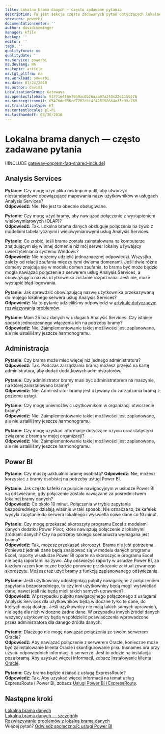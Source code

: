 ```yaml
---
title: Lokalna brama danych — często zadawane pytania
description: To jest sekcja często zadawanych pytań dotyczących lokalnej bramy danych. W jednym miejscu znajdują się tutaj często zadawane pytania dotyczące bramy.
services: powerbi
documentationcenter: ''
author: davidiseminger
manager: kfile
backup: ''
editor: ''
tags: ''
qualityfocus: no
qualitydate: ''
ms.service: powerbi
ms.devlang: NA
ms.topic: article
ms.tgt_pltfrm: na
ms.workload: powerbi
ms.date: 01/24/2018
ms.author: davidi
LocalizationGroup: Gateways
ms.openlocfilehash: 93771e4f6e7969ac0b26aaa87a240c2261150776
ms.sourcegitcommit: 65426de556cd7207cbc4f478198664e25c33a769
ms.translationtype: HT
ms.contentlocale: pl-PL
ms.lasthandoff: 03/30/2018
---
```

# <a name="on-premises-data-gateway-faq"></a>Lokalna brama danych — często zadawane pytania
<!-- Shared FAQ shared Include -->
[!INCLUDE [gateway-onprem-faq-shared-include](./includes/gateway-onprem-faq-shared-include.md)]

## <a name="analysis-services"></a>Analysis Services
**Pytanie:** Czy mogę użyć pliku msdmpump.dll, aby utworzyć niestandardowe obowiązujące mapowania nazw użytkowników w usługach Analysis Services?  
**Odpowiedź:** Nie. Nie jest to obecnie obsługiwane.

**Pytanie:** Czy mogę użyć bramy, aby nawiązać połączenie z wystąpieniem wielowymiarowych (OLAP)?  
**Odpowiedź:** Tak. Lokalna brama danych obsługuje połączenia na żywo z modelami tabelarycznymi i wielowymiarowymi usług Analysis Services.

**Pytanie:** Co zrobić, jeśli brama została zainstalowana na komputerze znajdującym się w innej domenie niż mój serwer lokalny używający uwierzytelniania systemu Windows?  
**Odpowiedź:** Nie możemy udzielić jednoznacznej odpowiedzi. Wszystko zależy od relacji zaufania między tymi dwiema domenami. Jeśli dwie różne domeny znajdują się w modelu domen zaufania, to brama być może będzie mogła nawiązać połączenie z serwerem usług Analysis Services, a obowiązująca nazwa użytkownika zostanie rozpoznana. Jeśli nie, może wystąpić błąd logowania.

**Pytanie:** Jak sprawdzić obowiązującą nazwę użytkownika przekazywaną do mojego lokalnego serwera usług Analysis Services?  
**Odpowiedź:** Na to pytanie udzieliliśmy odpowiedzi w [artykule dotyczącym rozwiązywania problemów](service-gateway-onprem-tshoot.md).

**Pytanie:** Mam 25 baz danych w usługach Analysis Services. Czy istnieje sposób jednoczesnego włączenia ich na potrzeby bramy?  
**Odpowiedź:** Nie. Zaimplementowanie takiej możliwości jest zaplanowane, ale nie ustaliliśmy jeszcze harmonogramu.

## <a name="administration"></a>Administracja
**Pytanie:** Czy brama może mieć więcej niż jednego administratora?  
**Odpowiedź:** Tak. Podczas zarządzania bramą możesz przejść na kartę administratora, aby dodać dodatkowych administratorów.

**Pytanie:** Czy administrator bramy musi być administratorem na maszynie, na której zainstalowano bramę?  
**Odpowiedź:** Nie. Administrator bramy jest używany do zarządzania bramą z poziomu usługi.

**Pytanie:** Czy mogę uniemożliwić użytkownikom w organizacji utworzenie bramy?  
**Odpowiedź:** Nie. Zaimplementowanie takiej możliwości jest zaplanowane, ale nie ustaliliśmy jeszcze harmonogramu.

**Pytanie:** Czy mogę uzyskać informacje dotyczące użycia oraz statystyki związane z bramą w mojej organizacji?  
**Odpowiedź:** Nie. Zaimplementowanie takiej możliwości jest zaplanowane, ale nie ustaliliśmy jeszcze harmonogramu.

## <a name="power-bi"></a>Power BI
**Pytanie:** Czy muszę uaktualnić bramę osobistą?
**Odpowiedź:** Nie, możesz korzystać z bramy osobistej na potrzeby usługi Power BI.

**Pytanie:** Jak często kafelki na pulpicie nawigacyjnym w usłudze Power BI są odświeżane, gdy połączenie zostało nawiązane za pośrednictwem lokalnej bramy danych?  
**Odpowiedź:** Co około 10 minut. Połączenia w trybie zapytania bezpośredniego działają właśnie w taki sposób. Nie oznacza to, że kafelek wysyła zapytanie do serwera lokalnego i wyświetla nowe dane co 10 minut.

**Pytanie:** Czy mogę przekazać skoroszyty programu Excel z modelami danych dodatku Power Pivot, które nawiązują połączenie z lokalnymi źródłami danych? Czy na potrzeby takiego scenariusza wymagana jest brama?  
**Odpowiedź:** Tak, możesz przekazać skoroszyt. Brama nie jest potrzebna. Ponieważ jednak dane będą znajdować się w modelu danych programu Excel, raporty w usłudze Power BI oparte na skoroszycie programu Excel nie będą raportami na żywo. Aby odświeżyć raporty w usłudze Power BI, za każdym razem konieczne będzie ponowne przekazanie zaktualizowanego skoroszytu. Możesz też użyć bramy z funkcją zaplanowanego odświeżania.

**Pytanie:** Jeśli użytkownicy udostępniają pulpity nawigacyjne z połączeniem zapytania bezpośredniego, to czy inni użytkownicy będą mogli wyświetlać dane, nawet jeśli nie będą mieli takich samych uprawnień?  
**Odpowiedź:** W przypadku pulpitu nawigacyjnego połączonego z usługami Analysis Services dla użytkowników będą widoczne tylko te dane, do których mają dostęp. Jeśli użytkownicy nie mają takich samych uprawnień, nie będą dla nich widoczne żadne dane. W przypadku innych źródeł danych wszyscy użytkownicy będą współdzielić poświadczenia wprowadzone przez administratora dla danego źródła danych.

**Pytanie:** Dlaczego nie mogę nawiązać połączenia ze swoim serwerem Oracle?  
**Odpowiedź:** Aby nawiązać połączenie z serwerem Oracle, konieczne może być zainstalowanie klienta Oracle i skonfigurowanie pliku tnsnames.ora przy użyciu odpowiednich informacji o serwerze. Jest to oddzielna instalacja poza bramą. Aby uzyskać więcej informacji, zobacz [Instalowanie klienta Oracle](service-gateway-onprem-manage-oracle.md#installing-the-oracle-client).

**Pytanie:** Czy brama będzie działać z usługą ExpressRoute?  
**Odpowiedź:** Tak. Aby uzyskać więcej informacji na temat usług ExpressRoute i Power BI, zobacz [Usługi Power BI i ExpressRoute](service-admin-power-bi-expressroute.md).

## <a name="next-steps"></a>Następne kroki
[Lokalna brama danych](service-gateway-onprem.md)  
[Lokalna brama danych — szczegóły](service-gateway-onprem-indepth.md)  
[Rozwiązywanie problemów z lokalną bramą danych](service-gateway-onprem-tshoot.md)  
Więcej pytań? [Odwiedź społeczność usługi Power BI](http://community.powerbi.com/)

